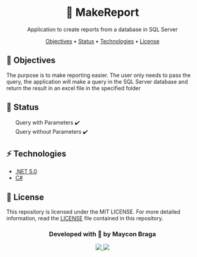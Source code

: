 <h1 align="center"> <a>📄 MakeReport</a> </h1>
  
<p align="center">Application to create reports from a database in SQL Server</p>

<p align="center">
    <a href="#objetivo">Objectives</a> •
    <a href="#status">Status</a> •
    <a href="#tecnologias">Technologies</a> • 
    <a href="#licencas">License</a>
</p>

<a name="objetivo">
    <h2>🚀 Objectives</h2>
    <p>The purpose is to make reporting easier. The user only needs to pass the query, the application will make a query in the SQL Server database and return the result in an excel file in the specified folder</p>
</a>

<a name="status">
    <h2>💫 Status</h2>
    <ul style="list-style-type:none">
        <li>Query with Parameters ✔️</li>
        <li>Query without Parameters ✔️</li>
    </ul>
</a>

<a name="tecnologias">
    <h2>⚡ Technologies</h2>
    <ul style="list-style-type:disc">
        <li><a href="https://docs.microsoft.com/dotnet/fundamentals/" target="_blank">.NET 5.0</a></li>
        <li><a href="https://docs.microsoft.com/dotnet/csharp/" target="_blank">C#</a></li>
    </ul>
</a>
    
<a name="licencas">
    <h2>📃 License</h2>
    <p>This repository is licensed under the MIT LICENSE. For more detailed information, read the <a href="LICENSE">LICENSE</a> file contained in this repository.</p>
</a>

<h3 align="center">Developed with 💜 by Maycon Braga</h3>

<p align="center">
    <a href="https://www.linkedin.com/in/maycondbraga/">
    <img src="https://img.shields.io/badge/-Maycon Braga-blue?style=flat-square&logo=Linkedin&logoColor=white"></img>
    </a>
    <a href="mailto:maycondbraga.s@gmail.com">
    <img src="https://img.shields.io/badge/-maycondbraga.s@gmail.com-c14438?style=flat-square&logo=Gmail&logoColor=white"></img>
    </a>
</p>
